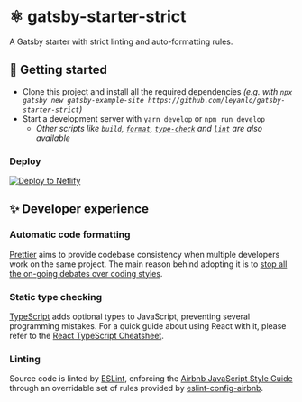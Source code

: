 # ⚛️ gatsby-starter-strict

A Gatsby starter with strict linting and auto-formatting rules.

## 🚀 Getting started

- Clone this project and install all the required dependencies _(e.g. with `npx gatsby new gatsby-example-site https://github.com/leyanlo/gatsby-starter-strict`)_
- Start a development server with `yarn develop` or `npm run develop`
  - _Other scripts like `build`, [`format`](#automatic-code-formatting), [`type-check`](#static-type-checking) and [`lint`](#linting) are also available_

### Deploy

[![Deploy to Netlify](https://www.netlify.com/img/deploy/button.svg)](https://app.netlify.com/start/deploy?repository=https://github.com/leyanlo/gatsby-starter-strict)

## ✨ Developer experience

### Automatic code formatting

[Prettier][] aims to provide codebase consistency when multiple developers work on the same project. The main reason behind adopting it is to [stop all the on-going debates over coding styles][].

[prettier]: https://prettier.io/
[stop all the on-going debates over coding styles]: https://prettier.io/docs/en/why-prettier.html

### Static type checking

[TypeScript][] adds optional types to JavaScript, preventing several programming mistakes. For a quick guide about using React with it, please refer to the [React TypeScript Cheatsheet][].

[typescript]: https://www.typescriptlang.org/
[react typescript cheatsheet]: https://github.com/sw-yx/react-typescript-cheatsheet

### Linting

Source code is linted by [ESLint][], enforcing the [Airbnb JavaScript Style Guide][] through an overridable set of rules provided by [eslint-config-airbnb][].

[eslint]: https://eslint.org/
[airbnb javascript style guide]: https://github.com/airbnb/javascript
[eslint-config-airbnb]: https://github.com/airbnb/javascript/tree/master/packages/eslint-config-airbnb
